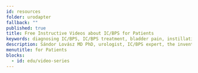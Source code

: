 ```yaml
---
id: resources
folder: urodapter
fallback: ""
published: true
title: Free Instructive Videos about IC/BPS for Patients
keywords: diagnosing IC/BPS, IC/BPS treatment, bladder pain, instillation, IC/BPS video, Sándor Lovász
description: Sándor Lovász MD PhD, urologist, IC/BPS expert, the inventor of the UroDapter® talks about IC/BPS for patients and non-professionals
menutitle: for Patients
blocks:
  - id: edu/video-series
---
```

